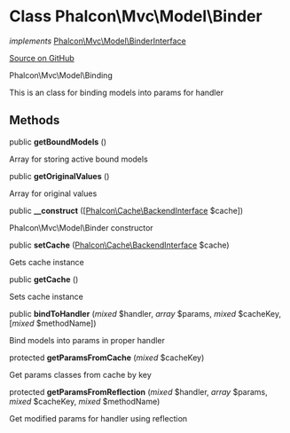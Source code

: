 # Class **Phalcon\\Mvc\\Model\\Binder**

*implements* [Phalcon\Mvc\Model\BinderInterface](/en/3.1.2/api/Phalcon_Mvc_Model_BinderInterface)

<a href="https://github.com/phalcon/cphalcon/blob/master/phalcon/mvc/model/binder.zep" class="btn btn-default btn-sm">Source on GitHub</a>

Phalcon\\Mvc\\Model\\Binding

This is an class for binding models into params for handler

## Methods
public  **getBoundModels** ()

Array for storing active bound models

public  **getOriginalValues** ()

Array for original values

public  **__construct** ([[Phalcon\Cache\BackendInterface](/en/3.1.2/api/Phalcon_Cache_BackendInterface) $cache])

Phalcon\\Mvc\\Model\\Binder constructor

public  **setCache** ([Phalcon\Cache\BackendInterface](/en/3.1.2/api/Phalcon_Cache_BackendInterface) $cache)

Gets cache instance

public  **getCache** ()

Sets cache instance

public  **bindToHandler** (*mixed* $handler, *array* $params, *mixed* $cacheKey, [*mixed* $methodName])

Bind models into params in proper handler

protected  **getParamsFromCache** (*mixed* $cacheKey)

Get params classes from cache by key

protected  **getParamsFromReflection** (*mixed* $handler, *array* $params, *mixed* $cacheKey, *mixed* $methodName)

Get modified params for handler using reflection

